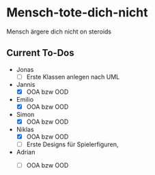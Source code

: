 # Mensch-tote-dich-nicht
Mensch ärgere dich nicht on steroids


## Current To-Dos
- Jonas
  - [ ] Erste Klassen anlegen nach UML
- Jannis
  - [x] OOA bzw OOD
- Emilio
  - [x] OOA bzw OOD
- Simon
  - [x] OOA bzw OOD
- Niklas
  - [x] OOA bzw OOD 
  - [ ] Erste Designs für Spielerfiguren, 
- Adrian
  - [ ] OOA bzw OOD
        

        
        
        
      

  
